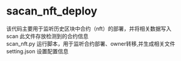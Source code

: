 # sacan_nft_deploy  
该代码主要用于监听历史区块中合约（nft）的部署，并将相关数据写入  
scan 此文件存放检测到的合约信息  
scan_nft.py 运行脚本，用于监听合约部署、owner转移,并生成相关文件  
setting.json 设置配置信息  

